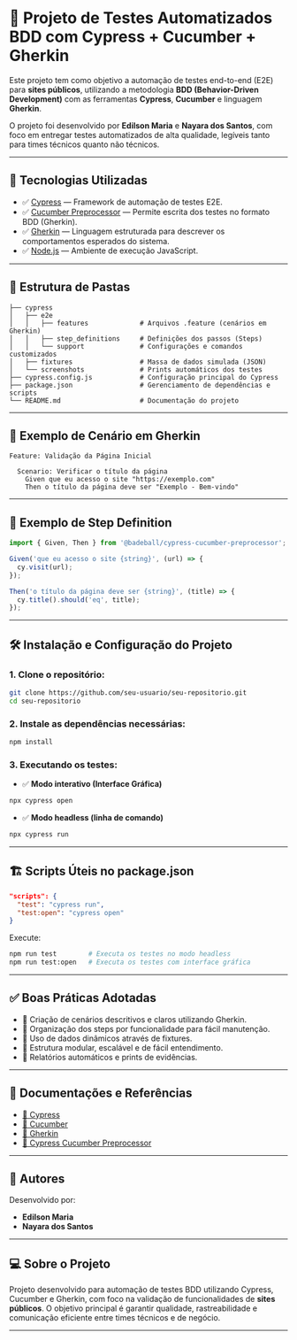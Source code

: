 # 🧪 Projeto de Testes Automatizados BDD com Cypress + Cucumber + Gherkin

Este projeto tem como objetivo a automação de testes end-to-end (E2E) para **sites públicos**, utilizando a metodologia **BDD (Behavior-Driven Development)** com as ferramentas **Cypress**, **Cucumber** e linguagem **Gherkin**.

O projeto foi desenvolvido por **Edilson Maria** e **Nayara dos Santos**, com foco em entregar testes automatizados de alta qualidade, legíveis tanto para times técnicos quanto não técnicos.

---

## 🚀 Tecnologias Utilizadas

- ✅ [Cypress](https://www.cypress.io/) — Framework de automação de testes E2E.
- ✅ [Cucumber Preprocessor](https://github.com/badeball/cypress-cucumber-preprocessor) — Permite escrita dos testes no formato BDD (Gherkin).
- ✅ [Gherkin](https://cucumber.io/docs/gherkin/) — Linguagem estruturada para descrever os comportamentos esperados do sistema.
- ✅ [Node.js](https://nodejs.org/) — Ambiente de execução JavaScript.

---

## 📂 Estrutura de Pastas

```
├── cypress
│   ├── e2e
│   │   ├── features             # Arquivos .feature (cenários em Gherkin)
│   │   ├── step_definitions     # Definições dos passos (Steps)
│   │   └── support              # Configurações e comandos customizados
│   ├── fixtures                 # Massa de dados simulada (JSON)
│   └── screenshots              # Prints automáticos dos testes
├── cypress.config.js            # Configuração principal do Cypress
├── package.json                 # Gerenciamento de dependências e scripts
└── README.md                    # Documentação do projeto
```

---

## 📜 Exemplo de Cenário em Gherkin

```gherkin
Feature: Validação da Página Inicial

  Scenario: Verificar o título da página
    Given que eu acesso o site "https://exemplo.com"
    Then o título da página deve ser "Exemplo - Bem-vindo"
```

---

## 🧠 Exemplo de Step Definition

```javascript
import { Given, Then } from '@badeball/cypress-cucumber-preprocessor';

Given('que eu acesso o site {string}', (url) => {
  cy.visit(url);
});

Then('o título da página deve ser {string}', (title) => {
  cy.title().should('eq', title);
});
```

---

## 🛠️ Instalação e Configuração do Projeto

### 1. Clone o repositório:

```bash
git clone https://github.com/seu-usuario/seu-repositorio.git
cd seu-repositorio
```

### 2. Instale as dependências necessárias:

```bash
npm install
```

### 3. Executando os testes:

- ✅ **Modo interativo (Interface Gráfica)**

```bash
npx cypress open
```

- ✅ **Modo headless (linha de comando)**

```bash
npx cypress run
```

---

## 🏗️ Scripts Úteis no package.json

```json
"scripts": {
  "test": "cypress run",
  "test:open": "cypress open"
}
```

Execute:

```bash
npm run test        # Executa os testes no modo headless
npm run test:open   # Executa os testes com interface gráfica
```

---

## ✅ Boas Práticas Adotadas

- 🔹 Criação de cenários descritivos e claros utilizando Gherkin.
- 🔹 Organização dos steps por funcionalidade para fácil manutenção.
- 🔹 Uso de dados dinâmicos através de fixtures.
- 🔹 Estrutura modular, escalável e de fácil entendimento.
- 🔹 Relatórios automáticos e prints de evidências.

---

## 🔗 Documentações e Referências

- [📘 Cypress](https://docs.cypress.io/)
- [📘 Cucumber](https://cucumber.io/docs/guides/10-minute-tutorial/)
- [📘 Gherkin](https://cucumber.io/docs/gherkin/)
- [📘 Cypress Cucumber Preprocessor](https://github.com/badeball/cypress-cucumber-preprocessor)

---

## 🤝 Autores

Desenvolvido por:

- **Edilson Maria**  
- **Nayara dos Santos**

---

## 💻 Sobre o Projeto

Projeto desenvolvido para automação de testes BDD utilizando Cypress, Cucumber e Gherkin, com foco na validação de funcionalidades de **sites públicos**. O objetivo principal é garantir qualidade, rastreabilidade e comunicação eficiente entre times técnicos e de negócio.

---
